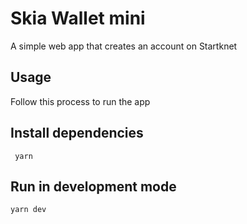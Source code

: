 # Skia Wallet mini
 A simple web app that creates an account on Startknet
## Usage
Follow this process to run the app 
## Install dependencies
```
 yarn
```
## Run in development mode
```
yarn dev
```
